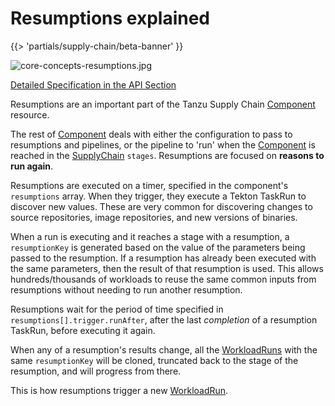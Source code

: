 # Resumptions explained

{{> 'partials/supply-chain/beta-banner' }}

![core-concepts-resumptions.jpg](./images/core-concepts-resumptions.jpg)

[Detailed Specification in the API Section](../../reference/api/component.hbs.md)

Resumptions are an important part of the Tanzu Supply Chain [Component] resource.

The rest of [Component] deals with either the configuration to pass to resumptions and pipelines, or the pipeline to 'run' when the [Component] is reached in the [SupplyChain] `stages`.
Resumptions are focused on **reasons to run again**.

Resumptions are executed on a timer, specified in the component's `resumptions` array. 
When they trigger, they execute a Tekton TaskRun to discover new values. These are very common for discovering
changes to source repositories, image repositories, and new versions of binaries.

When a run is executing and it reaches a stage with a resumption, a `resumptionKey` is generated based on the value of the parameters being passed to the resumption.
If a resumption has already been executed with the same parameters, then the result of that resumption is used.
This allows hundreds/thousands of workloads to reuse the same common inputs from resumptions without needing to run another resumption.

Resumptions wait for the period of time specified in `resumptions[].trigger.runAfter`, after the last _completion_ of a resumption TaskRun, before executing it again.

When any of a resumption's results change, all the [WorkloadRuns] with the same `resumptionKey` will be cloned, truncated back to the stage of the resumption, and will progress from there.

This is how resumptions trigger a new [WorkloadRun].

[SupplyChain]: ./supply-chains.hbs.md
[SupplyChains]: ./supply-chains.hbs.md
[Component]: ./components.hbs.md
[Components]: ./components.hbs.md
[Workload]: ./workloads.hbs.md
[Workloads]: ./workloads.hbs.md
[WorkloadRuns]: ./workload-runs.hbs.md
[WorkloadRun]: ./workload-runs.hbs.md
[Resumptions]: ./resumptions.hbs.md
[Resumption]: ./resumptions.hbs.md

